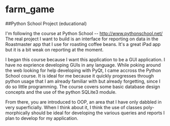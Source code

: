 farm_game
=========

##Python School Project (educational)

I'm following the course at Python School -- http://www.pythonschool.net/
The real project I want to build is an interface for reporting on data in
the Roastmaster app that I use for roasting coffee beans. It's a great
iPad app but it is a bit weak on reporting at the moment.

I began this course because I want this application to be a GUI application.
I have no exprience developing GUIs in any language. While poking around the
web looking for help developing with PyQt, I came accross the Python School
course. It is ideal for me because it quickly progresses through python
usage that I am already familiar with but already forgetting, since I do so
little programming. The course covers some basic database design concepts and
the use of the python SQLite3 module.

From there, you are introduced to OOP, an area that I have only dabbled in
very superficially. When I think about it, I think the use of classes poly-
morphically should be ideal for developing the various queries and reports
I plan to develop for my application.
